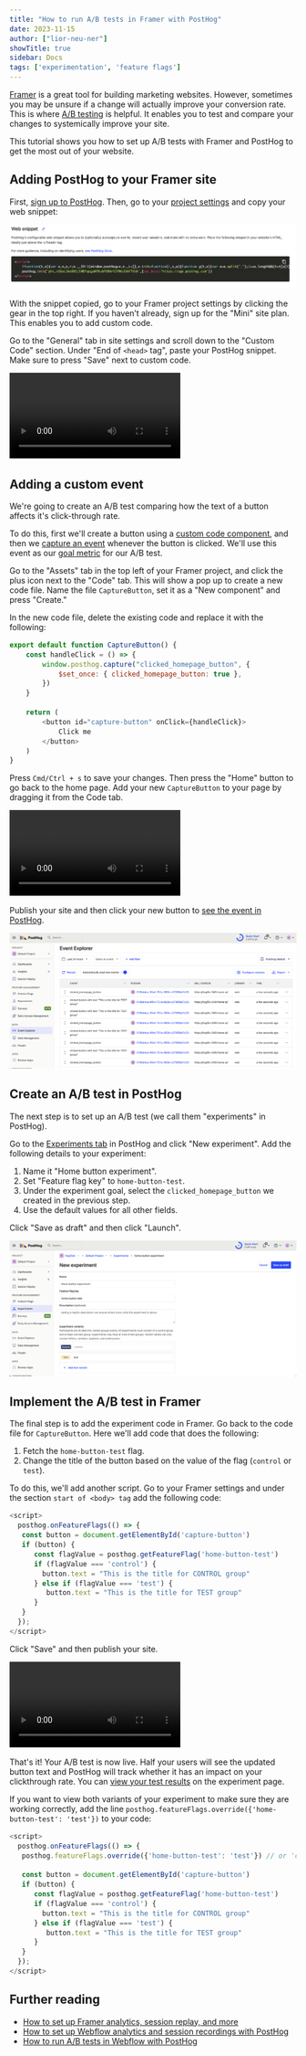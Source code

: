 ```yaml
---
title: "How to run A/B tests in Framer with PostHog"
date: 2023-11-15
author: ["lior-neu-ner"]
showTitle: true
sidebar: Docs
tags: ['experimentation', 'feature flags']
---
```


[Framer](https://www.framer.com/) is a great tool for building marketing websites. However, sometimes you may be unsure if a change will actually improve your conversion rate. This is where [A/B testing](/ab-testing) is helpful. It enables you to test and compare your changes to systemically improve your site.

This tutorial shows you how to set up A/B tests with Framer and PostHog to get the most out of your website.

## Adding PostHog to your Framer site

First, [sign up to PostHog](https://app.posthog.com/signup). Then, go to your [project settings](https://app.posthog.com/settings/project) and copy your web snippet:

![PostHog web snippet](../images/tutorials/framer-ab-tests/web-snippet.png)

With the snippet copied, go to your Framer project settings by clicking the gear in the top right. If you haven’t already, sign up for the "Mini" site plan. This enables you to add custom code.

Go to the "General" tab in site settings and scroll down to the "Custom Code" section. Under "End of `<head>` tag", paste your PostHog snippet. Make sure to press "Save" next to custom code.

![Script](../images/tutorials/framer-analytics/script.mp4)

## Adding a custom event

We're going to create an A/B test comparing how the text of a button affects it's click-through rate.

To do this, first we'll create a button using a [custom code component](https://www.framer.com/developers/#code-components), and then we [capture an event](/docs/product-analytics/capture-events) whenever the button is clicked. We'll use this event as our [goal metric](/product-engineers/ab-testing-guide-for-engineers#1-a-clear-measurable-goal) for our A/B test.

Go to the "Assets" tab in the top left of your Framer project, and click the plus icon next to the "Code" tab. This will show a pop up to create a new code file. Name the file `CaptureButton`, set it as a "New component" and press "Create."

In the new code file, delete the existing code and replace it with the following:

```js
export default function CaptureButton() {
    const handleClick = () => {
        window.posthog.capture("clicked_homepage_button", {
            $set_once: { clicked_homepage_button: true },
        })
    }

    return (
        <button id="capture-button" onClick={handleClick}>
            Click me
        </button>
    )
}
```

Press `Cmd/Ctrl + s` to save your changes. Then press the "Home" button to go back to the home page. Add your new 
`CaptureButton` to your page by dragging it from the Code tab.

![Create a code snippet in Framer](../images/tutorials/framer-ab-tests/create-code-component.mp4)

Publish your site and then click your new button to [see the event in PostHog](https://app.posthog.com/events).

![View captured events in PostHog](../images/tutorials/framer-ab-tests/event-captured.png)

## Create an A/B test in PostHog

The next step is to set up an A/B test (we call them "experiments" in PostHog).

Go to the [Experiments tab](https://app.posthog.com/experiments) in PostHog and click "New experiment". Add the following details to your experiment:

1. Name it "Home button experiment".
2. Set "Feature flag key" to `home-button-test`.
3. Under the experiment goal, select the `clicked_homepage_button` we created in the previous step.
4. Use the default values for all other fields.

Click "Save as draft" and then click "Launch".

![View captured events in PostHog](../images/tutorials/framer-ab-tests/experiment-setup.png)

## Implement the A/B test in Framer

The final step is to add the experiment code in Framer. Go back to the code file for `CaptureButton`. Here we'll add code that does the following:

1. Fetch the `home-button-test` flag.
2. Change the title of the button based on the value of the flag (`control` or `test`).

To do this, we'll add another script. Go to your Framer settings and under the section `start of <body> tag` add the following code:

```js
<script>
  posthog.onFeatureFlags(() => {
   const button = document.getElementById('capture-button')
   if (button) {
      const flagValue = posthog.getFeatureFlag('home-button-test')
      if (flagValue === 'control') {
        button.text = "This is the title for CONTROL group"
      } else if (flagValue === 'test') {
         button.text = "This is the title for TEST group"
      }
   }
  });
</script>
```

Click "Save" and then publish your site.

![Add script in Framer](../images/tutorials/framer-ab-tests/add-experiment-code.mp4)

That's it! Your A/B test is now live. Half your users will see the updated button text and PostHog will track whether it has an impact on your clickthrough rate. You can [view your test results](/docs/experiments/testing-and-launching#viewing-experiment-results) on the experiment page.

If you want to view both variants of your experiment to make sure they are working correctly, add the line `posthog.featureFlags.override({'home-button-test': 'test'})` to your code:

```js
<script>
  posthog.onFeatureFlags(() => {
   posthog.featureFlags.override({'home-button-test': 'test'}) // or 'control' 

   const button = document.getElementById('capture-button')
   if (button) {
      const flagValue = posthog.getFeatureFlag('home-button-test')
      if (flagValue === 'control') {
        button.text = "This is the title for CONTROL group"
      } else if (flagValue === 'test') {
         button.text = "This is the title for TEST group"
      }
   }
  });
</script>
```

## Further reading

- [How to set up Framer analytics, session replay, and more](/tutorials/framer-analytics)
- [How to set up Webflow analytics and session recordings with PostHog](/tutorials/webflow)
- [How to run A/B tests in Webflow with PostHog](/tutorials/webflow-ab-tests)

